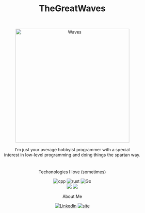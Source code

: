 <h1 align='center'>
 TheGreatWaves
</h1>
<br>
<p align='center'>
 <img src="https://ids.hvrd.art/ids/view/496796023?width=3000&height=3000" alt="Waves" height="375px" width="auto">
</p>

<p align='center'>I'm just your average hobbyist programmer with a special <br> interest in low-level programming and doing things the spartan way.</p>

<h1></h1>

<p align='center'>Techonologies I love (sometimes)</p>

<p align='center'>
  <img src="https://img.shields.io/badge/c++-%2300599C.svg?style=for-the-badge&logo=c%2B%2B&logoColor=white" alt="cpp"/>
  <img src="https://img.shields.io/badge/rust-%23000000.svg?style=for-the-badge&logo=rust&logoColor=white" alt="rust"/>
  <img src="https://img.shields.io/badge/go-%2300ADD8.svg?style=for-the-badge&logo=go&logoColor=white" alt="Go"/>
<br>
  <img src="https://img.shields.io/badge/docker-%230db7ed.svg?style=for-the-badge&logo=docker&logoColor=white alt="Docker"/>
  <img src="https://img.shields.io/badge/Hugo-black.svg?style=for-the-badge&logo=Hugo alt="Hugo"/>
</p>

<p align='center'>About Me</p>

<p align='center'>
  <a href="https://www.linkedin.com/in/ochawin-apichattakul-0a5539309/" target="blank"><img src="https://img.shields.io/badge/LinkedIn-0077B5?style=for-the-badge&logo=linkedin&logoColor=white" alt="Linkedin"/></a>
  <a href="https://thegreatwaves.github.io/" target="blank"><img src="https://img.shields.io/badge/Portfolio-FF5722?style=for-the-badge&logo=todoist&logoColor=white" alt="site"/></a>
</p>
